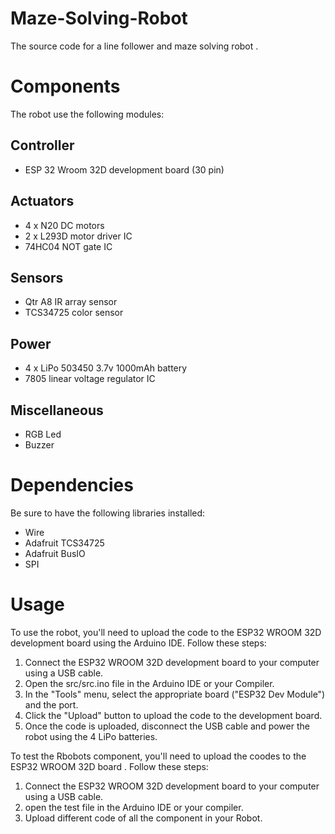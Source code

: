 # Maze-Solving-Robot
The source code for a line follower and maze solving robot .

# Components
The robot use the following modules:

## Controller
- ESP 32 Wroom 32D development board (30 pin)
 
## Actuators
- 4 x N20 DC motors
- 2 x L293D motor driver IC
- 74HC04 NOT gate IC
 
## Sensors
- Qtr A8 IR array sensor
- TCS34725 color sensor
 
## Power
- 4 x LiPo 503450 3.7v 1000mAh battery
- 7805 linear voltage regulator IC
 
## Miscellaneous
- RGB Led 
- Buzzer

# Dependencies
Be sure to have the following libraries installed:
- Wire
- Adafruit TCS34725
- Adafruit BusIO
- SPI

# Usage
To use the robot, you'll need to upload the code to the ESP32 WROOM 32D development board using the Arduino IDE. Follow these steps:

1. Connect the ESP32 WROOM 32D development board to your computer using a USB cable.
2. Open the src/src.ino file in the Arduino IDE or your Compiler.
3. In the "Tools" menu, select the appropriate board ("ESP32 Dev Module") and the port.
4. Click the "Upload" button to upload the code to the development board.
5. Once the code is uploaded, disconnect the USB cable and power the robot using the 4 LiPo batteries.

To test the Rbobots component, you'll need to upload the coodes to the ESP32 WROOM 32D board . Follow these steps:
1. Connect the ESP32 WROOM 32D development board to your computer using a USB cable.
2. open the test file in the Arduino IDE or your compiler.
3. Upload different code of all the component in your Robot.
